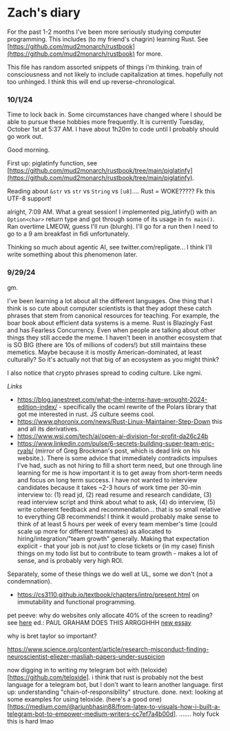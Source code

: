 # Zach's diary
For the past 1-2 months I've been more seriously studying computer programming. This includes (to my friend's chagrin) learning Rust. See [https://github.com/mud2monarch/rustbook](https://github.com/mud2monarch/rustbook) for more. 

This file has random assorted snippets of things i'm thinking. train of consciousness and not likely to include capitalization at times. hopefully not too unhinged. I think this will end up reverse-chronological.

### 10/1/24
Time to lock back in. Some circumstances have changed where I should be able to pursue these hobbies more frequently. It is currently Tuesday, October 1st at 5:37 AM. I have about 1h20m to code until I probably should go work out.

Good morning.

First up: piglatinfy function, see [https://github.com/mud2monarch/rustbook/tree/main/piglatinfy](https://github.com/mud2monarch/rustbook/tree/main/piglatinfy).

Reading about `&str` vs `str` vs `String` vs `[u8]`.... Rust = WOKE????? Fk this UTF-8 support!

alright, 7:09 AM. What a great session! I implemented pig_latinfy() with an `Option<char>` return type and got through some of its usage in `fn main()`. Ran overtime LMEOW, guess I'll run (blurgh). I'll go for a run then I need to go to a 9 am breakfast in fidi unfortunately.

Thinking so much about agentic AI, see twitter.com/repligate... I think I'll write something about this phenomenon later.

### 9/29/24
gm.

I've been learning a lot about all the different languages. One thing that I think is so cute about computer scientists is that they adopt these catch phrases that stem from canonical resources for teaching. For example, the boar book about efficient data systems is a meme. Rust is Blazingly Fast and has Fearless Concurrency. Even when people are talking about other things they still accede the meme. I haven't been in another ecosystem that is SO BIG (there are 10s of millions of coders!) but still maintains these memetics. Maybe because it is mostly American-dominated, at least culturally? So it's actually not that big of an ecosystem as you might think?

I also notice that crypto phrases spread to coding culture. Like ngmi.

*Links*
- https://blog.janestreet.com/what-the-interns-have-wrought-2024-edition-index/ - specifically the ocaml rewrite of the Polars library that got me interested in rust. JS culture seems cool.
- https://www.phoronix.com/news/Rust-Linux-Maintainer-Step-Down this and all its derivatives.
- https://www.wsj.com/tech/ai/open-ai-division-for-profit-da26c24b
- https://www.linkedin.com/pulse/6-secrets-building-super-team-eric-ryals/ (mirror of Greg Brockman's post, which is dead link on his website.). There is some advice that immediately contradicts impulses I've had, such as not hiring to fill a short term need, but one through line learning for me is how important it is to get away from short-term needs and focus on long term success. I have not wanted to interview candidates because it takes ~2-3 hours of work time per 30-min interview to: (1) read jd, (2) read resume and research candidate, (3) read interview script and think about what to ask, (4) do interview, (5) write coherent feedback and recommendation... that is so small relative to everything GB recommends! I think it would probably make sense to think of at least 5 hours per week of every team member's time (could scale up more for different teammates) as allocated to hiring/integration/"team growth" generally. Making that expectation explicit - that your job is not *just* to close tickets or (in my case) finish things on my todo list but to contribute to team growth - makes a lot of sense, and is probably very high ROI.

Separately, some of these things we do well at UL, some we don't (not a condemnation).
- https://cs3110.github.io/textbook/chapters/intro/present.html on immutability and functional programming.

pet peeve: why do websites only allocate 40% of the screen to reading? see [here](https://imgur.com/a/chxakHL)
ed.: PAUL GRAHAM DOES THIS ARRGGHHH [new essay](https://paulgraham.com/when.html)

why is bret taylor so important?

https://www.science.org/content/article/research-misconduct-finding-neuroscientist-eliezer-masliah-papers-under-suspicion

now digging in to writing my telegram bot with (teloxide)[https://github.com/teloxide]. i think that rust is probably not the best language for a telegram bot, but I don't want to learn another language.
first up: understanding "chain-of-responsibility" structure. done.
next: looking at some examples for using teloxide. (here's a good one)[https://medium.com/@arjunbhasin88/from-latex-to-visuals-how-i-built-a-telegram-bot-to-empower-medium-writers-cc7ef7a4b00d].
.......
holy fuck this is hard lmao
